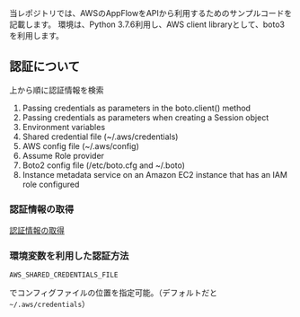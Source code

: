 当レポジトリでは、AWSのAppFlowをAPIから利用するためのサンプルコードを記載します。
環境は、Python 3.7.6利用し、AWS client libraryとして、boto3を利用します。


## 認証について
上から順に認証情報を検索

1. Passing credentials as parameters in the boto.client() method
2. Passing credentials as parameters when creating a Session object
3. Environment variables
4. Shared credential file (~/.aws/credentials)
5. AWS config file (~/.aws/config)
6. Assume Role provider
7. Boto2 config file (/etc/boto.cfg and ~/.boto)
8. Instance metadata service on an Amazon EC2 instance that has an IAM role configured



### 認証情報の取得
[認証情報の取得](https://docs.aws.amazon.com/ja_jp/IAM/latest/UserGuide/id_credentials_access-keys.html)

### 環境変数を利用した認証方法

```
AWS_SHARED_CREDENTIALS_FILE
```
でコンフィグファイルの位置を指定可能。（デフォルトだと```~/.aws/credentials```）